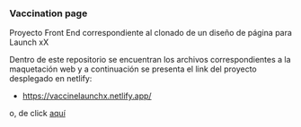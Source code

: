 ### Vaccination page
Proyecto Front End correspondiente al clonado de un diseño de página para Launch xX

Dentro de este repositorio se encuentran los archivos correspondientes a la maquetación web y a continuación se presenta el link del proyecto desplegado en netlify:

- https://vaccinelaunchx.netlify.app/

o, de click [aquí](https://vaccinelaunchx.netlify.app/)
